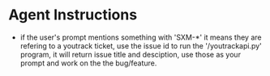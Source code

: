 # Agent Instructions

- if the user's prompt mentions something with 'SXM-*' it means they are refering to a youtrack ticket, use the issue id to run the '/youtrackapi.py' program, it will return issue title and desciption, use those as your prompt and work on the the bug/feature. 